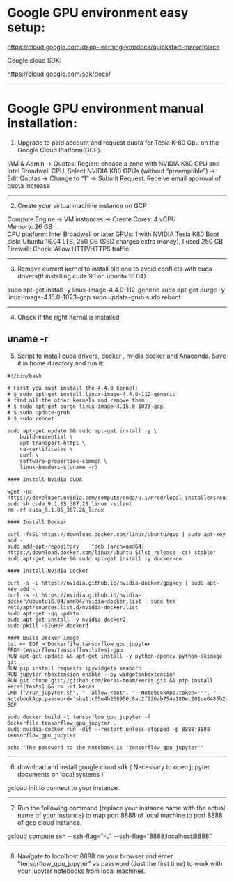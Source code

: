 # Google GPU environment easy setup:

https://cloud.google.com/deep-learning-vm/docs/quickstart-marketplace

Google cloud SDK:

https://cloud.google.com/sdk/docs/

---
# Google GPU environment manual installation:

1. Upgrade to paid account and request quota for Tesla K-80 Gpu on the Google Cloud Platform(GCP).

IAM & Admin → Quotas:
Region: choose a zone with NVIDIA K80 GPU and Intel Broadwell CPU.
Select NVIDIA K80 GPUs (without “preemptible”) → Edit Quotas → Change to “1” → Submit Request.
Receive email approval of quota increase

---
2. Create your virtual machine instance on GCP


Compute Engine → VM instances → Create
Cores: 4 vCPU  
Memory: 26 GB  
CPU platform: Intel Broadwell or later 
GPUs: 1 with NVIDIA Tesla K80 
Boot disk: Ubuntu 16.04 LTS, 250 GB (SSD charges extra money), I used 250 GB
Firewall: Check 'Allow HTTP/HTTPS traffic'

---
3. Remove current kernel to install old one to avoid conflicts with cuda drivers(If installing cuda 9.1 on ubuntu 16.04) .

 sudo apt-get install -y linux-image-4.4.0-112-generic
 sudo apt-get purge -y linux-image-4.15.0-1023-gcp 
 sudo update-grub
 sudo reboot
  
---
4. Check if the right Kernal is installed

uname -r
---
5. Script to install cuda drivers, docker , nvidia docker and Anaconda. Save it in home directory and run it:
```
#!/bin/bash

# First you must install the 4.4.0 kernel:
# $ sudo apt-get install linux-image-4.4.0-112-generic
# find all the other kernels and remove them:
# $ sudo apt-get purge linux-image-4.15.0-1023-gcp
# $ sudo update-grub
# $ sudo reboot
```
```
sudo apt-get update && sudo apt-get install -y \
	build-essential \
	apt-transport-https \
	ca-certificates \
	curl \
	software-properties-common \
	linux-headers-$(uname -r)

#### Install Nvidia CUDA

wget -nc https://developer.nvidia.com/compute/cuda/9.1/Prod/local_installers/cuda_9.1.85_387.26_linux
sudo sh cuda_9.1.85_387.26_linux -silent
rm -rf cuda_9.1.85_387.26_linux

#### Install Docker

curl -fsSL https://download.docker.com/linux/ubuntu/gpg | sudo apt-key add -
sudo add-apt-repository    "deb [arch=amd64] https://download.docker.com/linux/ubuntu $(lsb_release -cs) stable"
sudo apt-get update && sudo apt-get install -y docker-ce

#### Install Nvidia Docker

curl -s -L https://nvidia.github.io/nvidia-docker/gpgkey | sudo apt-key add -
curl -s -L https://nvidia.github.io/nvidia-docker/ubuntu16.04/amd64/nvidia-docker.list | sudo tee /etc/apt/sources.list.d/nvidia-docker.list
sudo apt-get -qq update
sudo apt-get install -y nvidia-docker2
sudo pkill -SIGHUP dockerd

#### Build Docker image
cat << EOF > Dockerfile.tensorflow_gpu_jupyter
FROM tensorflow/tensorflow:latest-gpu
RUN apt-get update && apt-get install -y python-opencv python-skimage git
RUN pip install requests ipywidgets seaborn
RUN jupyter nbextension enable --py widgetsnbextension
RUN git clone git://github.com/keras-team/keras.git && pip install keras[tests] && rm -rf keras
CMD ["/run_jupyter.sh", "--allow-root", "--NotebookApp.token=''", "--NotebookApp.password='sha1:c05e4b238956:8ac2f926ab754e180ec201ce0485b2a55f679ceb'"]
EOF

sudo docker build -t tensorflow_gpu_jupyter -f Dockerfile.tensorflow_gpu_jupyter .
sudo nvidia-docker run -dit --restart unless-stopped -p 8888:8888 tensorflow_gpu_jupyter

echo "The password to the notebook is 'tensorflow_gpu_jupyter'"
```

---
6. download and install google cloud sdk ( Necessary to open jupyter documents on local systems )

gcloud init to connect to your instance.


---
7. Run the following command (replace your instance name with the actual name of your instance) to  map port 8888 of local machine to port 8888 of gcp cloud instance.

gcloud compute ssh <your instance name> --ssh-flag=“-L” --ssh-flag=“8888:localhost:8888”


---
8. Navigate to localhost:8888 on your browser and enter "tensorflow_gpu_jupyter" as password (Just the first time) to work with your jupyter notebooks from local machines.
